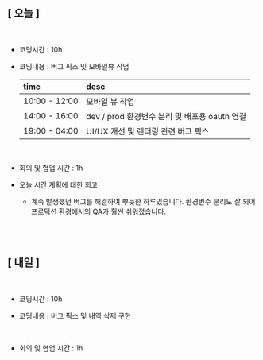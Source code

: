 ## [ 오늘 ]

<br/>

- 코딩시간 : 10h
- 코딩내용 : 버그 픽스 및 모바일뷰 작업

  | time          | desc                                          |
  | :------------ | :-------------------------------------------- |
  | 10:00 - 12:00 | 모바일 뷰 작업                                |
  | 14:00 - 16:00 | dev / prod 환경변수 분리 및 배포용 oauth 연결 |
  | 19:00 - 04:00 | UI/UX 개선 및 렌더링 관련 버그 픽스           |

  <br/>

- 회의 및 협업 시간 : 1h

- 오늘 시간 계획에 대한 회고

  - 계속 발생했던 버그를 해결하여 뿌듯한 하루였습니다. 환경변수 분리도 잘 되어 프로덕션 환경에서의 QA가 훨씬 쉬워졌습니다.

  <br/>

<br/>

## [ 내일 ]

<br/>

- 코딩시간 : 10h

- 코딩내용 : 버그 픽스 및 내역 삭제 구현

    <br/>

- 회의 및 협업 시간 : 1h
